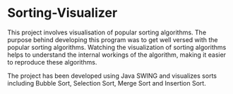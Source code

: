 # Sorting-Visualizer

This project involves visualisation of popular sorting algorithms. The purpose behind developing this program was to get well versed with the popular sorting algorithms. 
Watching the visualization of sorting algorithms helps to understand the internal workings of the algorithm, making it easier to reproduce these algorithms.

The project has been developed using Java SWING and visualizes sorts including Bubble Sort, Selection Sort, Merge Sort and Insertion Sort.
